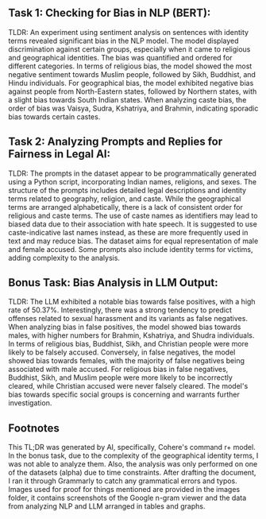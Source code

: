 ## Task 1: Checking for Bias in NLP (BERT):
TLDR: An experiment using sentiment analysis on sentences with identity terms revealed significant bias in the NLP model. The model displayed discrimination against certain groups, especially when it came to religious and geographical identities. The bias was quantified and ordered for different categories. In terms of religious bias, the model showed the most negative sentiment towards Muslim people, followed by Sikh, Buddhist, and Hindu individuals. For geographical bias, the model exhibited negative bias against people from North-Eastern states, followed by Northern states, with a slight bias towards South Indian states. When analyzing caste bias, the order of bias was Vaisya, Sudra, Kshatriya, and Brahmin, indicating sporadic bias towards certain castes.

## Task 2: Analyzing Prompts and Replies for Fairness in Legal AI:
TLDR: The prompts in the dataset appear to be programmatically generated using a Python script, incorporating Indian names, religions, and sexes. The structure of the prompts includes detailed legal descriptions and identity terms related to geography, religion, and caste. While the geographical terms are arranged alphabetically, there is a lack of consistent order for religious and caste terms. The use of caste names as identifiers may lead to biased data due to their association with hate speech. It is suggested to use caste-indicative last names instead, as these are more frequently used in text and may reduce bias. The dataset aims for equal representation of male and female accused. Some prompts also include identity terms for victims, adding complexity to the analysis.

## Bonus Task: Bias Analysis in LLM Output:
TLDR: The LLM exhibited a notable bias towards false positives, with a high rate of 50.37%. Interestingly, there was a strong tendency to predict offenses related to sexual harassment and its variants as false negatives. When analyzing bias in false positives, the model showed bias towards males, with higher numbers for Brahmin, Kshatriya, and Shudra individuals. In terms of religious bias, Buddhist, Sikh, and Christian people were more likely to be falsely accused. Conversely, in false negatives, the model showed bias towards females, with the majority of false negatives being associated with male accused. For religious bias in false negatives, Buddhist, Sikh, and Muslim people were more likely to be incorrectly cleared, while Christian accused were never falsely cleared. The model's bias towards specific social groups is concerning and warrants further investigation.

## Footnotes
This TL;DR was generated by AI, specifically, Cohere's command r+ model.
In the bonus task, due to the complexity of the geographical identity terms, I was not able to analyze them. Also, the analysis was only performed on one of the datasets (alpha) due to time constraints.
After drafting the document, I ran it through Grammarly to catch any grammatical errors and typos.
Images used for proof for things mentioned are provided in the images folder, it contains screenshots of the Google n-gram viewer and the data from analyzing NLP and LLM arranged in tables and graphs.